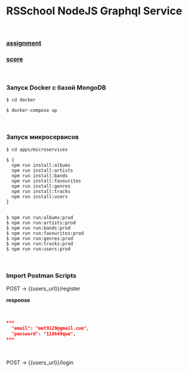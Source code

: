 # RSSchool NodeJS Graphql Service

<br/>

### [assignment](https://github.com/AlreadyBored/nodejs-assignments/blob/main/assignments/graphql-service/assignment.md)

### [score](https://github.com/AlreadyBored/nodejs-assignments/blob/main/assignments/graphql-service/score.md)



<br/>

### Запуск Docker с базой MongoDB


```
$ cd docker

$ docker-compose up
```

<br/>

### Запуск микросервисов


```
$ cd apps/microservices

$ {
  npm run install:albums
  npm run install:artists
  npm run install:bands
  npm run install:favourites
  npm run install:genres
  npm run install:tracks
  npm run install:users
}


$ npm run run:albums:prod
$ npm run run:artists:prod
$ npm run run:bands:prod
$ npm run run:favourites:prod
$ npm run run:genres:prod
$ npm run run:tracks:prod
$ npm run run:users:prod
```

<br/>

### Import Postman Scripts


POST -> {{users_url}}/register


**response**

<br/>

```json
***
  "email": "met9129@gmail.com",
  "password": "118649qwe",
***
```

<br/>

POST -> {{users_url}}/login
